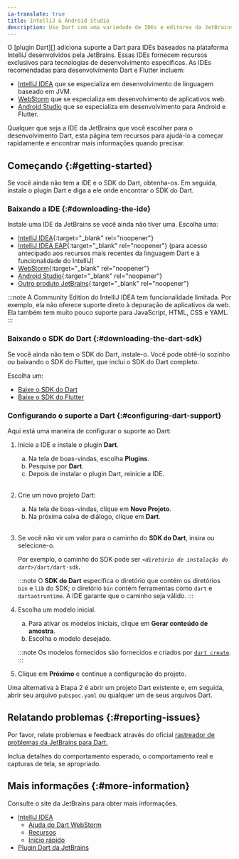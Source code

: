 ```yaml
---
ia-translate: true
title: IntelliJ & Android Studio
description: Use Dart com uma variedade de IDEs e editores da JetBrains.
---
```


O [plugin Dart][] adiciona suporte a Dart
para IDEs baseados na plataforma IntelliJ desenvolvidos pela JetBrains.
Essas IDEs fornecem recursos exclusivos para tecnologias de desenvolvimento
específicas. As IDEs recomendadas para desenvolvimento Dart e Flutter incluem:

- [IntelliJ IDEA][] que se especializa em desenvolvimento de linguagem baseado em JVM.
- [WebStorm][] que se especializa em desenvolvimento de aplicativos web.
- [Android Studio][] que se especializa em desenvolvimento para Android e Flutter.

Qualquer que seja a IDE da JetBrains que você escolher para o desenvolvimento
Dart, esta página tem recursos para ajudá-lo a começar rapidamente
e encontrar mais informações quando precisar.

[IntelliJ IDEA]: https://www.jetbrains.com/idea/
[WebStorm]: https://www.jetbrains.com/webstorm/
[Android Studio]: {{site.android-dev}}/studio

## Começando {:#getting-started}

Se você ainda não tem a IDE e o SDK do Dart, obtenha-os.
Em seguida, instale o plugin Dart e diga a ele onde encontrar o SDK do Dart.


### Baixando a IDE {:#downloading-the-ide}

Instale uma IDE da JetBrains se você ainda não tiver uma. Escolha uma:

* [IntelliJ IDEA][IDEA-Install]{:target="_blank" rel="noopener"}
* [IntelliJ IDEA EAP][IDEA-EAP-Install]{:target="_blank" rel="noopener"}
  (para acesso antecipado aos recursos mais recentes da linguagem Dart e à funcionalidade do IntelliJ)
* [WebStorm][WS-Install]{:target="_blank" rel="noopener"}
* [Android Studio][AS-Install]{:target="_blank" rel="noopener"}
* [Outro produto JetBrains][Other]{:target="_blank" rel="noopener"}

[IDEA-Install]: https://www.jetbrains.com/idea/download/
[IDEA-EAP-Install]: https://www.jetbrains.com/idea/nextversion/
[WS-Install]: https://www.jetbrains.com/webstorm/download/
[AS-Install]: {{site.android-dev}}/studio/install
[Other]: https://www.jetbrains.com/products.html

:::note
A Community Edition do IntelliJ IDEA tem funcionalidade limitada.
Por exemplo, ela não oferece suporte direto à depuração de aplicativos da web.
Ela também tem muito pouco suporte para JavaScript, HTML, CSS e YAML.
:::


### Baixando o SDK do Dart {:#downloading-the-dart-sdk}

Se você ainda não tem o SDK do Dart,
instale-o.
Você pode obtê-lo sozinho ou baixando o SDK do Flutter,
que inclui o SDK do Dart completo.

Escolha um:

* [Baixe o SDK do Dart](/get-dart)
* [Baixe o SDK do Flutter]({{site.flutter-docs}}/get-started/install)


### Configurando o suporte a Dart {:#configuring-dart-support}

Aqui está uma maneira de configurar o suporte ao Dart:

<ol>
<li>
  <p>
    Inicie a IDE e instale o plugin <b>Dart</b>.
  </p>

  <ol type="a">
    <li>Na tela de boas-vindas, escolha <b>Plugins</b>.</li>
    <li>Pesquise por <b>Dart</b>.</li>
    <li>Depois de instalar o plugin Dart, reinicie a IDE.</li>
  </ol>
</li>
<br>

<li>
  <p>
    Crie um novo projeto Dart:
  </p>

  <ol type="a">
    <li>Na tela de boas-vindas, clique em <b>Novo Projeto</b>.</li>
    <li>Na próxima caixa de diálogo, clique em <b>Dart</b>.</li>
  </ol>
</li>
<br>

<li>
  <p>
    Se você não vir um valor para o caminho do <b>SDK do Dart</b>,
    insira ou selecione-o.
  </p>

  <p>
    Por exemplo, o caminho do SDK pode ser
    <code><em>&lt;diretório de instalação do dart></em>/dart/dart-sdk</code>.
  </p>

  :::note
  O **SDK do Dart** especifica o diretório que
  contém os diretórios `bin` e `lib` do SDK;
  o diretório `bin` contém ferramentas como `dart` e `dartaotruntime`.
  A IDE garante que o caminho seja válido.
  :::
</li>

<li>
  <p>
    Escolha um modelo inicial.
  </p>

  <ol type="a">
    <li>Para ativar os modelos iniciais, clique em <b>Gerar conteúdo de amostra</b>.</li>
    <li>Escolha o modelo desejado.</li>
  </ol>

  :::note
  Os modelos fornecidos são fornecidos e criados
  por [`dart create`](/tools/dart-create).
  :::
</li>

<li>
  <p>Clique em <b>Próximo</b> e continue a configuração do projeto.</p>
</li>
</ol>

Uma alternativa à Etapa 2 é abrir um projeto Dart existente e,
em seguida, abrir seu arquivo `pubspec.yaml` ou qualquer um de seus arquivos Dart.


## Relatando problemas {:#reporting-issues}

Por favor, relate problemas e feedback através do oficial
[rastreador de problemas da JetBrains para Dart.][]

Inclua detalhes do comportamento esperado, o comportamento real
e capturas de tela, se apropriado.

[Rastreador de problemas da JetBrains para Dart.]: https://youtrack.jetbrains.com/issues?q=Subsystem:%20%7BLang.%20Dart%7D%20

## Mais informações {:#more-information}

Consulte o site da JetBrains para obter mais informações.

* [IntelliJ IDEA](https://www.jetbrains.com/idea/)
  * [Ajuda do Dart WebStorm](https://www.jetbrains.com/help/webstorm/dart.html)
  * [Recursos](https://www.jetbrains.com/idea/features/)
  * [Início rápido](https://www.jetbrains.com/help/idea/getting-started.html)
* [Plugin Dart da JetBrains][Dart plugin]

[Dart plugin]: https://plugins.jetbrains.com/plugin/6351-dart/